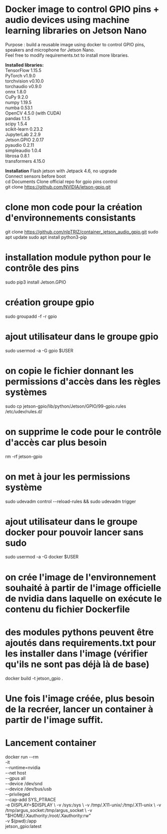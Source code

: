 # Docker image to control GPIO pins + audio devices using machine learning libraries on Jetson Nano
Purpose : build a reusable image using docker to control GPIO pins, speakers and microphone for Jetson Nano.\
Feel free to modify requirements.txt to install more libraries.

**Installed libraries:**\
TensorFlow 1.15.5 \
PyTorch v1.9.0 \
torchvision v0.10.0\
torchaudio v0.9.0 \
onnx 1.8.0 \
CuPy 9.2.0\
numpy 1.19.5\
numba 0.53.1\
OpenCV 4.5.0 (with CUDA)\
pandas 1.1.5\
scipy 1.5.4\
scikit-learn 0.23.2\
JupyterLab 2.2.9\
Jetson.GPIO 2.0.17\
pyaudio 0.2.11\
simpleaudio 1.0.4\
librosa 0.8.1\
transformers 4.15.0

**Installation**
Flash jetson with Jetpack 4.6, no upgrade\
Connect sensors before boot\
cd Documents
Clone official repo for gpio pins control \
git clone https://github.com/NVIDIA/jetson-gpio.git
# clone mon code pour la création d'environnements consistants
git clone https://github.com/nlpTRIZ/container_jetson_audio_gpio.git
sudo apt update
sudo apt install python3-pip
# installation module python pour le contrôle des pins
sudo pip3 install Jetson.GPIO
# création groupe gpio
sudo groupadd -f -r gpio
# ajout utilisateur dans le groupe gpio
sudo usermod -a -G gpio $USER
# on copie le fichier donnant les permissions d'accès dans les règles systèmes
sudo cp jetson-gpio/lib/python/Jetson/GPIO/99-gpio.rules /etc/udev/rules.d/
# on supprime le code pour le contrôle d'accès car plus besoin
rm -rf jetson-gpio
# on met à jour les permissions système
sudo udevadm control --reload-rules && sudo udevadm trigger
# ajout utilisateur dans le groupe docker pour pouvoir lancer sans sudo
sudo usermod -a -G docker $USER
# on crée l'image de l'environnement souhaité à partir de l'image officielle de nvidia dans laquelle on exécute le contenu du fichier Dockerfile
# des modules pythons peuvent être ajoutés dans requirements.txt pour les installer dans l'image (vérifier qu'ils ne sont pas déjà là de base)
docker build -t jetson_gpio .
# Une fois l'image créée, plus besoin de la recréer, lancer un container à partir de l'image suffit.
# Lancement container
docker run --rm \
	   -it \
	   --runtime=nvidia \
           --net host \
           --gpus all \
           --device /dev/snd \
           --device /dev/bus/usb \
	   --privileged \
	   --cap-add SYS_PTRACE \
	   -e DISPLAY=$DISPLAY \
           -v /sys:/sys \
           -v /tmp/.X11-unix/:/tmp/.X11-unix \
           -v /tmp/argus_socket:/tmp/argus_socket \
           -v "$HOME/.Xauthority:/root/.Xauthority:rw" \
	   -v $(pwd):/app \
           jetson_gpio:latest
